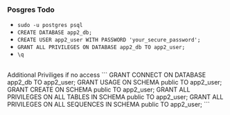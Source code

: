 ### Posgres Todo

- `sudo -u postgres psql`
- `CREATE DATABASE app2_db;`
- `CREATE USER app2_user WITH PASSWORD 'your_secure_password';`
- `GRANT ALL PRIVILEGES ON DATABASE app2_db TO app2_user;`
- `\q`


<br>
Additional Priviliges if no access
```
GRANT CONNECT ON DATABASE app2_db TO app2_user;
GRANT USAGE ON SCHEMA public TO app2_user;
GRANT CREATE ON SCHEMA public TO app2_user;
GRANT ALL PRIVILEGES ON ALL TABLES IN SCHEMA public TO app2_user;
GRANT ALL PRIVILEGES ON ALL SEQUENCES IN SCHEMA public TO app2_user;
```
